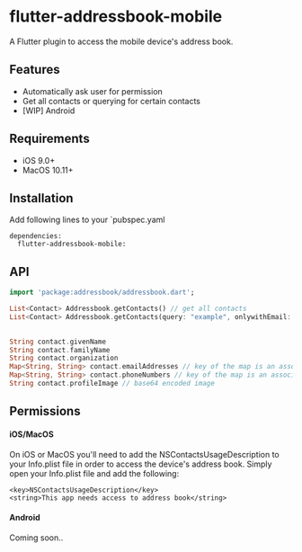 # flutter-addressbook-mobile
A Flutter plugin to access the mobile device's address book.

## Features
* Automatically ask user for permission
* Get all contacts or querying for certain contacts
* [WIP] Android

## Requirements
* iOS 9.0+
* MacOS 10.11+

## Installation
Add following lines to your `pubspec.yaml
```
dependencies:
  flutter-addressbook-mobile:
```

## API
```dart
import 'package:addressbook/addressbook.dart';

List<Contact> Addressbook.getContacts() // get all contacts
List<Contact> Addressbook.getContacts(query: "example", onlywithEmail: true, profileImage: true) // querying contacts with given querystring which can be the fullname, organizationname or email address. If you want to return only contacts with a email address, set onlyWithEmail to true (default is false). If you want to return the contacts profil image, set to true (default is true). All arguments are optional
 

String contact.givenName
String contact.familyName
String contact.organization
Map<String, String> contact.emailAddresses // key of the map is an associated label of the address such as "private" or "job"
Map<String, String> contact.phoneNumbers // key of the map is an associated label of the number such as "private" or "home"
String contact.profileImage // base64 encoded image
```

## Permissions
#### iOS/MacOS
On iOS or MacOS you'll need to add the NSContactsUsageDescription to your Info.plist file in order to access the device's address book. Simply open your Info.plist file and add the following:
```
<key>NSContactsUsageDescription</key>
<string>This app needs access to address book</string>
```

#### Android
Coming soon..